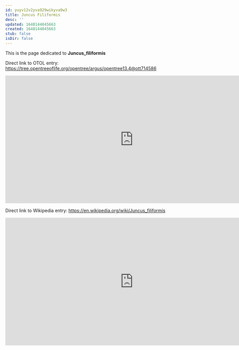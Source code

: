 ```yaml
---
id: yuyv12v2yva929wikyva9w3
title: Juncus Filiformis
desc: ''
updated: 1648144045663
created: 1648144045663
stub: false
isDir: false
---
```

This is the page dedicated to **Juncus_filiformis**


Direct link to OTOL entry: https://tree.opentreeoflife.org/opentree/argus/opentree13.4@ott714586



<html>
    <body>
    <iframe src="https://tree.opentreeoflife.org/opentree/argus/opentree13.4@ott714586"
    width="800" height="400" frameborder="0" allowfullscreen> </iframe>
    </body>
</html>
    


Direct link to Wikipedia entry: https://en.wikipedia.org/wiki/Juncus_filiformis



<html>
    <body>
    <iframe src="https://en.wikipedia.org/wiki/Juncus_filiformis"
    width="800" height="400" frameborder="0" allowfullscreen> </iframe>
    </body>
</html>
    
